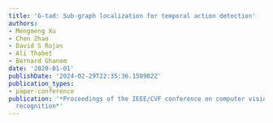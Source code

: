 ```yaml
---
title: 'G-tad: Sub-graph localization for temporal action detection'
authors:
- Mengmeng Xu
- Chen Zhao
- David S Rojas
- Ali Thabet
- Bernard Ghanem
date: '2020-01-01'
publishDate: '2024-02-29T22:35:36.158902Z'
publication_types:
- paper-conference
publication: '*Proceedings of the IEEE/CVF conference on computer vision and pattern
  recognition*'
---
```

